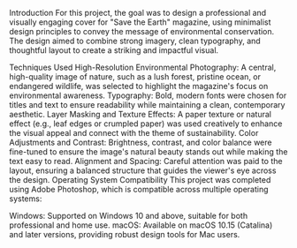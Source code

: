 Introduction
 For this project, the goal was to design a professional and visually engaging cover for "Save the Earth" magazine, using minimalist design principles to convey the message of environmental conservation.
 The design aimed to combine strong imagery, clean typography, and thoughtful layout to create a striking and impactful visual.

Techniques Used
High-Resolution Environmental Photography: A central, high-quality image of nature, such as a lush forest, pristine ocean, or endangered wildlife, was selected to highlight the magazine's focus on environmental awareness.
Typography: Bold, modern fonts were chosen for titles and text to ensure readability while maintaining a clean, contemporary aesthetic.
Layer Masking and Texture Effects: A paper texture or natural effect (e.g., leaf edges or crumpled paper) was used creatively to enhance the visual appeal and connect with the theme of sustainability.
Color Adjustments and Contrast: Brightness, contrast, and color balance were fine-tuned to ensure the image's natural beauty stands out while making the text easy to read.
Alignment and Spacing: Careful attention was paid to the layout, ensuring a balanced structure that guides the viewer's eye across the design.
Operating System Compatibility
This project was completed using Adobe Photoshop, which is compatible across multiple operating systems:

Windows: Supported on Windows 10 and above, suitable for both professional and home use.
macOS: Available on macOS 10.15 (Catalina) and later versions, providing robust design tools for Mac users.
